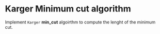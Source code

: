 # Karger Minimum cut algorithm #

Implement `Karger` **min_cut** algoirthm to compute the lenght of the minimum
cut.



